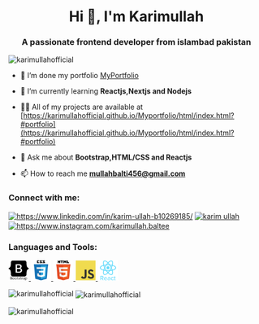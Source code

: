  <h1 align="center">Hi 👋, I'm Karimullah</h1>
<h3 align="center">A passionate frontend developer from islambad pakistan</h3>
 
<p align="left">

<p align="left"> <img src="https://komarev.com/ghpvc/?username=karimullahofficial&label=Profile%20views&color=0e75b6&style=flat" alt="karimullahofficial" /> </p>

- 🔭 I’m done my portfolio [MyPortfolio](https://karimullahofficial.github.io/Myportfolio/html/index.html?#portfolio)

- 🌱 I’m currently learning **Reactjs,Nextjs and Nodejs**

- 👨‍💻 All of my projects are available at [https://karimullahofficial.github.io/Myportfolio/html/index.html?#portfolio](https://karimullahofficial.github.io/Myportfolio/html/index.html?#portfolio)

- 💬 Ask me about **Bootstrap,HTML/CSS and Reactjs**

- 📫 How to reach me **mullahbalti456@gmail.com**

<h3 align="left">Connect with me:</h3>
 
<a href="https://linkedin.com/in/https://www.linkedin.com/in/karim-ullah-b10269185/" target="blank"><img align="center" src="https://raw.githubusercontent.com/rahuldkjain/github-profile-readme-generator/master/src/images/icons/Social/linked-in-alt.svg" alt="https://www.linkedin.com/in/karim-ullah-b10269185/" height="30" width="40" /></a>
<a href="https://fb.com/karim ullah" target="blank"><img align="center" src="https://raw.githubusercontent.com/rahuldkjain/github-profile-readme-generator/master/src/images/icons/Social/facebook.svg" alt="karim ullah" height="30" width="40" /></a>
<a href="https://instagram.com/https://www.instagram.com/karimullah.baltee" target="blank"><img align="center" src="https://raw.githubusercontent.com/rahuldkjain/github-profile-readme-generator/master/src/images/icons/Social/instagram.svg" alt="https://www.instagram.com/karimullah.baltee" height="30" width="40" /></a>
</p>

<h3 align="left">Languages and Tools:</h3>
<p align="left"> <a href="https://getbootstrap.com" target="_blank" rel="noreferrer"> <img src="https://raw.githubusercontent.com/devicons/devicon/master/icons/bootstrap/bootstrap-plain-wordmark.svg" alt="bootstrap" width="40" height="40"/> </a> <a href="https://www.w3schools.com/css/" target="_blank" rel="noreferrer"> <img src="https://raw.githubusercontent.com/devicons/devicon/master/icons/css3/css3-original-wordmark.svg" alt="css3" width="40" height="40"/> </a> <a href="https://www.w3.org/html/" target="_blank" rel="noreferrer"> <img src="https://raw.githubusercontent.com/devicons/devicon/master/icons/html5/html5-original-wordmark.svg" alt="html5" width="40" height="40"/> </a> <a href="https://developer.mozilla.org/en-US/docs/Web/JavaScript" target="_blank" rel="noreferrer"> <img src="https://raw.githubusercontent.com/devicons/devicon/master/icons/javascript/javascript-original.svg" alt="javascript" width="40" height="40"/> </a> <a href="https://reactjs.org/" target="_blank" rel="noreferrer"> <img src="https://raw.githubusercontent.com/devicons/devicon/master/icons/react/react-original-wordmark.svg" alt="react" width="40" height="40"/> </a> </p>

<p><img align="left" src="https://github-readme-stats.vercel.app/api/top-langs?username=karimullahofficial&show_icons=true&locale=en&layout=compact" alt="karimullahofficial" /></p>

<p>&nbsp;<img align="center" src="https://github-readme-stats.vercel.app/api?username=karimullahofficial&show_icons=true&locale=en" alt="karimullahofficial" /></p>

<p><img align="center" src="https://github-readme-streak-stats.herokuapp.com/?user=karimullahofficial&" alt="karimullahofficial" /></p>



